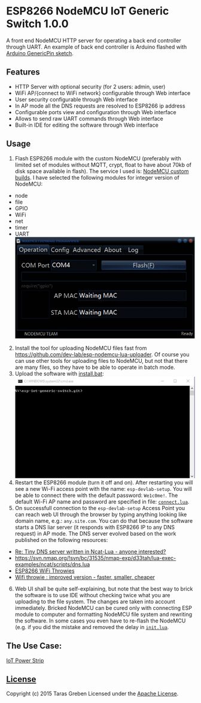 # ESP8266 NodeMCU IoT Generic Switch 1.0.0
A front end NodeMCU HTTP server for operating a back end controller through UART. An example of back end controller is Arduino flashed with [Arduino GenericPin sketch](https://github.com/dev-lab/arduino-generic-pin).

## Features
* HTTP Server with optional security (for 2 users: admin, user)
* WiFi AP/{connect to WiFi network} configurable through Web interface
* User security configurable through Web interface
* In AP mode all the DNS requests are resolved to ESP8266 ip address
* Configurable ports view and configuration through Web interface
* Allows to send raw UART commands through Web interface
* Built-in IDE for editing the software through Web interface

## Usage
1. Flash ESP8266 module with the custom NodeMCU (preferably with limited set of modules without MQTT, crypt, float to have about 70kb of disk space available in flash). The service I used is: [NodeMCU custom builds](http://nodemcu-build.com/). I have selected the following modules for integer version of NodeMCU:
  * node
  * file
  * GPIO
  * WiFi
  * net
  * timer
  * UART
  ![Flashing ESP8266 with custom NodeMCU](https://github.com/dev-lab/blob/blob/master/iot-power-strip/flash-nodemcu.gif) 
2. Install the tool for uploading NodeMCU files fast from https://github.com/dev-lab/esp-nodemcu-lua-uploader. Of course you can use other tools for uploading files to NodeMCU, but not that there are many files, so they have to be able to operate in batch mode.
3. Upload the software with [install.bat](install.bat):
  ![Uploading IoT Generic Switch software into ESP8266](https://github.com/dev-lab/blob/blob/master/iot-power-strip/upload-soft.gif)
4. Restart the ESP8266 module (turn it off and on). After restarting you will see a new Wi-Fi access point with the name: `esp-devlab-setup`. You will be able to connect there with the default password: `We1c0me!`. The default Wi-Fi AP name and password are specified in file: [`connect.lua`](src/connect.lua). 
5. On successfull connection to the `esp-devlab-setup` Access Point you can reach web UI through the browser by typing anything looking like domain name, e.g.: `any.site.com`. You can do that because the software starts a DNS liar server (it responds with ESP8266 IP to any DNS request) in AP mode. The DNS server evolved based on the work published on the following resources:
  * [Re: Tiny DNS server written in Ncat-Lua - anyone interested?](http://seclists.org/nmap-dev/2013/q3/196)
  * https://svn.nmap.org/!svn/bc/31535/nmap-exp/d33tah/lua-exec-examples/ncat/scripts/dns.lua
  * [ESP8266 WiFi Throwies](http://hackaday.com/2015/05/03/esp8266-wifi-throwies/)
  * [Wifi throwie : improved version - faster, smaller, cheaper](http://iotests.blogspot.fr/2015/10/wifi-throwie-improved-version-faster.html)
6. Web UI shall be quite self-explaining, but note that the best way to brick the software is to use IDE without checking twice what you are uploading to the file system. The changes are taken into account immediately. Bricked NodeMCU can be cured only with connecting ESP module to computer and formatting NodeMCU file system and rewriting the software. In some cases you even have to re-flash the NodeMCU (e.g. if you did the mistake and removed the delay in [`init.lua`](src/init.lua).

## The Use Case:
[IoT Power Strip](http://www.thingiverse.com/thing:1211810)

## [License](LICENSE)
Copyright (c) 2015 Taras Greben
Licensed under the [Apache License](LICENSE).

